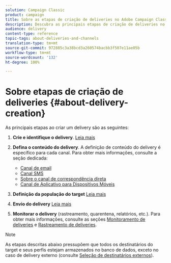 ```yaml
---
solution: Campaign Classic
product: campaign
title: Sobre as etapas de criação de deliveries no Adobe Campaign Classic
description: Descubra as principais etapas de criação de deliveries no Adobe Campaign Classic.
audience: delivery
content-type: reference
topic-tags: about-deliveries-and-channels
translation-type: tm+mt
source-git-commit: 972885c3a38bcd3a260574bacbb3f507e11ae05b
workflow-type: tm+mt
source-wordcount: '132'
ht-degree: 100%

---
```



# Sobre etapas de criação de deliveries {#about-delivery-creation}

As principais etapas ao criar um delivery são as seguintes:

1. **Crie e identifique o delivery**. [Leia mais](../../delivery/using/steps-create-and-identify-the-delivery.md)

1. **Defina o conteúdo do delivery**. A definição de conteúdo do delivery é específico para cada canal. Para obter mais informações, consulte a seção dedicada:

   * [Canal de email](../../delivery/using/defining-the-email-content.md)
   * [Canal SMS](../../delivery/using/sms-channel.md#defining-the-sms-content)
   * [Sobre o canal de correspondência direta](../../delivery/using/defining-the-direct-mail-content.md)
   * [Canal de Aplicativo para Dispositivos Móveis](../../delivery/using/about-mobile-app-channel.md)

1. **Definição da população do target** [Leia mais](../../delivery/using/steps-defining-the-target-population.md)

1. **Envio do delivery** [Leia mais](../../delivery/using/steps-sending-the-delivery.md)

1. **Monitorar o delivery** (rastreamento, quarentena, relatórios, etc.). Para obter mais informações, consulte as seções [Monitoramento de deliveries](../../delivery/using/monitoring-a-delivery.md) e [Rastreamento de deliveries](../../delivery/using/about-message-tracking.md).

>[!NOTE]
>
>As etapas descritas abaixo pressupõem que todos os destinatários do target e seus perfis estejam armazenados no banco de dados, exceto no caso de delivery externo (consulte [Seleção de destinatários externos](../../delivery/using/steps-defining-the-target-population.md#selecting-external-recipients)).
